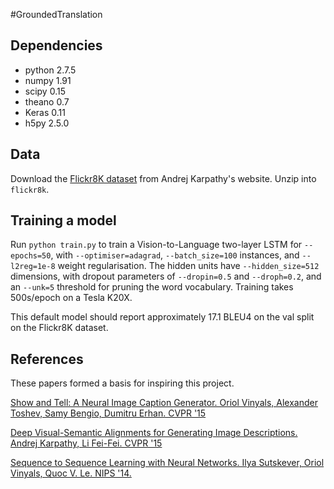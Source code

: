 #GroundedTranslation

Dependencies
---

* python 2.7.5
* numpy 1.91
* scipy 0.15
* theano 0.7
* Keras 0.11
* h5py 2.5.0

Data
---

Download the [Flickr8K dataset](http://cs.stanford.edu/people/karpathy/deepimagesent/flickr8k.zip) from Andrej Karpathy's website. Unzip into `flickr8k`.

Training a model
---

Run `python train.py` to train a Vision-to-Language two-layer LSTM for `--epochs=50`, with `--optimiser=adagrad`, `--batch_size=100` instances, and `--l2reg=1e-8` weight regularisation. The hidden units have `--hidden_size=512` dimensions, with dropout parameters of `--dropin=0.5` and `--droph=0.2`, and an `--unk=5` threshold for pruning the word vocabulary. Training takes 500s/epoch on a Tesla K20X.

This default model should report approximately 17.1 BLEU4 on the val split on the Flickr8K dataset. 

References
---

These papers formed a basis for inspiring this project.

[Show and Tell: A Neural Image Caption Generator. Oriol Vinyals, Alexander Toshev, Samy Bengio, Dumitru Erhan. CVPR '15](http://www.cv-foundation.org/openaccess/content_cvpr_2015/papers/Vinyals_Show_and_Tell_2015_CVPR_paper.pdf)

[Deep Visual-Semantic Alignments for Generating Image Descriptions. Andrej Karpathy, Li Fei-Fei. CVPR '15](http://www.cv-foundation.org/openaccess/content_cvpr_2015/papers/Karpathy_Deep_Visual-Semantic_Alignments_2015_CVPR_paper.pdf)

[Sequence to Sequence Learning with Neural Networks. Ilya Sutskever, Oriol Vinyals, Quoc V. Le. NIPS '14.](http://papers.nips.cc/paper/5346-sequence-to-sequence-learning-with-neural-networks.pdf)
